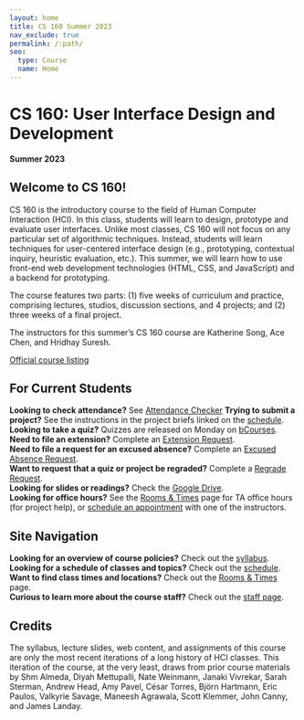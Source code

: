 ```yaml
---
layout: home
title: CS 160 Summer 2023
nav_exclude: true
permalink: /:path/
seo:
  type: Course
  name: Home
---
```


# CS 160: User Interface Design and Development
**Summer 2023**

## Welcome to CS 160!
CS 160 is the introductory course to the field of Human Computer Interaction (HCI). In this class, students will learn to design, prototype and evaluate user interfaces. Unlike most classes, CS 160 will not focus on any particular set of algorithmic techniques. Instead, students will learn techniques for user-centered interface design (e.g., prototyping, contextual inquiry, heuristic evaluation, etc.). This summer, we will learn how to use front-end web development technologies (HTML, CSS, and JavaScript) and a backend for prototyping.

The course features two parts: (1) five weeks of curriculum and practice, comprising lectures, studios, discussion sections, and 4 projects; and (2) three weeks of a final project.

The instructors for this summer’s CS 160 course are Katherine Song, Ace Chen, and Hridhay Suresh. 

[Official course listing](https://classes.berkeley.edu/content/2023-summer-compsci-160-001-lec-001)   

## For Current Students
**Looking to check attendance?** See [Attendance Checker](https://bit.ly/cs160attendance)
**Trying to submit a project?** See the instructions in the project briefs linked on the [schedule](./schedule).  
**Looking to take a quiz?** Quizzes are released on Monday on [bCourses](https://bcourses.berkeley.edu/courses/1525535/quizzes).  
**Need to file an extension?** Complete an [Extension Request](https://airtable.com/shrZQ6R6MmCBeJIYn).  
**Need to file a request for an excused absence?** Complete an [Excused Absence Request](https://airtable.com/shrg6eiR03Xg7xknv).  
**Want to request that a quiz or project be regraded?** Complete a [Regrade Request](https://airtable.com/shrcHTtRE2EoVYWIU).  
**Looking for slides or readings?** Check the [Google Drive](https://drive.google.com/drive/folders/1XxkAfRUi3h6OTTxOWuAo9XnBMlh2uA70?usp=drive_link).  
**Looking for office hours?** See the [Rooms & Times](./weekly) page for TA office hours (for project help), or [schedule an appointment](./staff) with one of the instructors.  

## Site Navigation
**Looking for an overview of course policies?** Check out the [syllabus](./syllabus).  
**Looking for a schedule of classes and topics?** Check out the [schedule](./schedule).  
**Want to find class times and locations?** Check out the [Rooms & Times](./weekly) page.  
**Curious to learn more about the course staff?** Check out the [staff page](./staff).  

<!---
##### Note: Topics and readings may change slightly. Links to slides and studio materials, as well as any recordings, will be posted after the class they are introduced.

{% for module in site.modules %}
{{ module }}
{% endfor %}
-->

## Credits

The syllabus, lecture slides, web content, and assignments of this course are only the most recent iterations of a long history of HCI classes. This iteration of the course, at the very least, draws from prior course materials by Shm Almeda, Diyah Mettupalli, Nate Weinmann, Janaki Vivrekar, Sarah Sterman, Andrew Head, Amy Pavel, César Torres, Björn Hartmann, Eric Paulos, Valkyrie Savage, Maneesh Agrawala, Scott Klemmer, John Canny, and James Landay.
